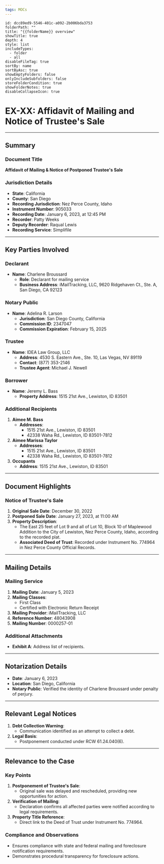 ```yaml
---
tags: MOCs
---
```

```folder-overview
id: dcc89ed9-5546-401c-a092-2b006bda3753
folderPath: ""
title: "{{folderName}} overview"
showTitle: true
depth: 4
style: list
includeTypes:
  - folder
  - all
disableFileTag: true
sortBy: name
sortByAsc: true
showEmptyFolders: false
onlyIncludeSubfolders: false
storeFolderCondition: true
showFolderNotes: true
disableCollapseIcon: true
```

# EX-XX: Affidavit of Mailing and Notice of Trustee's Sale

---

## Summary

### Document Title
**Affidavit of Mailing & Notice of Postponed Trustee's Sale**

### Jurisdiction Details
- **State**: California
- **County**: San Diego
- **Recording Jurisdiction**: Nez Perce County, Idaho
- **Instrument Number**: 905033
- **Recording Date**: January 6, 2023, at 12:45 PM
- **Recorder**: Patty Weeks
- **Deputy Recorder**: Raqual Lewis
- **Recording Service**: Simplifile

---

## Key Parties Involved

### Declarant
- **Name**: Charlene Broussard
  - **Role**: Declarant for mailing service
  - **Business Address**: iMailTracking, LLC, 9620 Ridgehaven Ct., Ste. A, San Diego, CA 92123

### Notary Public
- **Name**: Adelina R. Larson
  - **Jurisdiction**: San Diego County, California
  - **Commission ID**: 2347047
  - **Commission Expiration**: February 15, 2025

### Trustee
- **Name**: IDEA Law Group, LLC
  - **Address**: 4530 S. Eastern Ave., Ste. 10, Las Vegas, NV 89119
  - **Contact**: (877) 353-2146
  - **Trustee Agent**: Michael J. Newell

### Borrower
- **Name**: Jeremy L. Bass
  - **Property Address**: 1515 21st Ave., Lewiston, ID 83501

### Additional Recipients
1. **Aimee M. Bass**
   - **Addresses**: 
     - 1515 21st Ave., Lewiston, ID 83501
     - 42338 Waha Rd., Lewiston, ID 83501-7812
2. **Aimee Marissa Taylor**
   - **Addresses**: 
     - 1515 21st Ave., Lewiston, ID 83501
     - 42338 Waha Rd., Lewiston, ID 83501-7812
3. **Occupants**
   - **Address**: 1515 21st Ave., Lewiston, ID 83501

---

## Document Highlights

### Notice of Trustee's Sale
1. **Original Sale Date**: December 30, 2022
2. **Postponed Sale Date**: January 27, 2023, at 11:00 AM
3. **Property Description**:
   - The East 25 feet of Lot 9 and all of Lot 10, Block 10 of Maplewood Addition to the City of Lewiston, Nez Perce County, Idaho, according to the recorded plat.
   - **Associated Deed of Trust**: Recorded under Instrument No. 774964 in Nez Perce County Official Records.

---

## Mailing Details

### Mailing Service
1. **Mailing Date**: January 5, 2023
2. **Mailing Classes**:
   - First Class
   - Certified with Electronic Return Receipt
3. **Mailing Provider**: iMailTracking, LLC
4. **Reference Number**: 48043908
5. **Mailing Number**: 0000257-01

### Additional Attachments
- **Exhibit A**: Address list of recipients.

---

## Notarization Details
- **Date**: January 6, 2023
- **Location**: San Diego, California
- **Notary Public**: Verified the identity of Charlene Broussard under penalty of perjury.

---

## Relevant Legal Notices
1. **Debt Collection Warning**:
   - Communication identified as an attempt to collect a debt.
2. **Legal Basis**:
   - Postponement conducted under RCW 61.24.040(6).

---

## Relevance to the Case

### Key Points
1. **Postponement of Trustee's Sale**:
   - Original sale was delayed and rescheduled, providing new opportunities for action.
2. **Verification of Mailing**:
   - Declaration confirms all affected parties were notified according to legal requirements.
3. **Property Title Reference**:
   - Direct link to the Deed of Trust under Instrument No. 774964.

### Compliance and Observations
- Ensures compliance with state and federal mailing and foreclosure notification requirements.
- Demonstrates procedural transparency for foreclosure actions.

